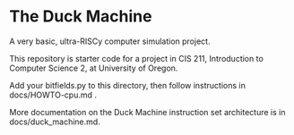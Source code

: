 # The Duck Machine

A very basic, ultra-RISCy computer simulation project.

This repository is starter code for a project in CIS 211, Introduction
to Computer Science 2, at University of Oregon.

Add your bitfields.py to this directory, then follow 
instructions in docs/HOWTO-cpu.md . 

More documentation on the Duck Machine instruction set architecture is
in docs/duck_machine.md.


